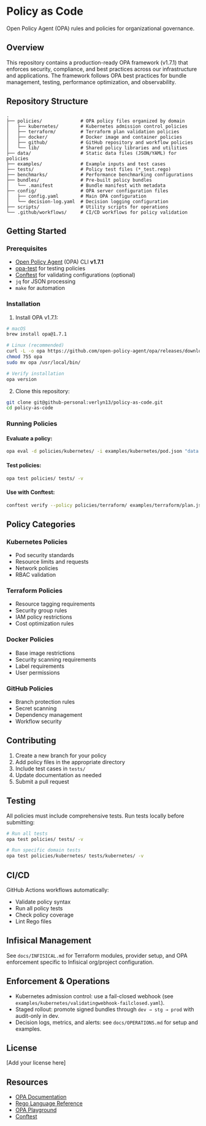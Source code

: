 # Policy as Code

Open Policy Agent (OPA) rules and policies for organizational governance.

## Overview

This repository contains a production-ready OPA framework (v1.7.1) that enforces security, compliance, and best practices across our infrastructure and applications. The framework follows OPA best practices for bundle management, testing, performance optimization, and observability.

## Repository Structure

```
.
├── policies/              # OPA policy files organized by domain
│   ├── kubernetes/        # Kubernetes admission control policies
│   ├── terraform/         # Terraform plan validation policies
│   ├── docker/            # Docker image and container policies
│   ├── github/            # GitHub repository and workflow policies
│   └── lib/               # Shared policy libraries and utilities
├── data/                  # Static data files (JSON/YAML) for policies
├── examples/              # Example inputs and test cases
├── tests/                 # Policy test files (*_test.rego)
├── benchmarks/            # Performance benchmarking configurations
├── bundles/               # Pre-built policy bundles
│   └── .manifest          # Bundle manifest with metadata
├── config/                # OPA server configuration files
│   ├── config.yaml        # Main OPA configuration
│   └── decision-log.yaml  # Decision logging configuration
├── scripts/               # Utility scripts for operations
└── .github/workflows/     # CI/CD workflows for policy validation
```

## Getting Started

### Prerequisites

- [Open Policy Agent](https://www.openpolicyagent.org/docs/v1.7.1/) (OPA) CLI **v1.7.1**
- [opa-test](https://www.openpolicyagent.org/docs/v1.7.1/policy-testing/) for testing policies
- [Conftest](https://www.conftest.dev/) for validating configurations (optional)
- `jq` for JSON processing
- `make` for automation

### Installation

1. Install OPA v1.7.1:
```bash
# macOS
brew install opa@1.7.1

# Linux (recommended)
curl -L -o opa https://github.com/open-policy-agent/opa/releases/download/v1.7.1/opa_linux_amd64_static
chmod 755 opa
sudo mv opa /usr/local/bin/

# Verify installation
opa version
```

2. Clone this repository:
```bash
git clone git@github-personal:verlyn13/policy-as-code.git
cd policy-as-code
```

### Running Policies

#### Evaluate a policy:
```bash
opa eval -d policies/kubernetes/ -i examples/kubernetes/pod.json "data.kubernetes.admission.deny[x]"
```

#### Test policies:
```bash
opa test policies/ tests/ -v
```

#### Use with Conftest:
```bash
conftest verify --policy policies/terraform/ examples/terraform/plan.json
```

## Policy Categories

### Kubernetes Policies
- Pod security standards
- Resource limits and requests
- Network policies
- RBAC validation

### Terraform Policies
- Resource tagging requirements
- Security group rules
- IAM policy restrictions
- Cost optimization rules

### Docker Policies
- Base image restrictions
- Security scanning requirements
- Label requirements
- User permissions

### GitHub Policies
- Branch protection rules
- Secret scanning
- Dependency management
- Workflow security

## Contributing

1. Create a new branch for your policy
2. Add policy files in the appropriate directory
3. Include test cases in `tests/`
4. Update documentation as needed
5. Submit a pull request

## Testing

All policies must include comprehensive tests. Run tests locally before submitting:

```bash
# Run all tests
opa test policies/ tests/ -v

# Run specific domain tests
opa test policies/kubernetes/ tests/kubernetes/ -v
```

## CI/CD

GitHub Actions workflows automatically:
- Validate policy syntax
- Run all policy tests
- Check policy coverage
- Lint Rego files

## Infisical Management

See `docs/INFISICAL.md` for Terraform modules, provider setup, and OPA enforcement specific to Infisical org/project configuration.

## Enforcement & Operations

- Kubernetes admission control: use a fail-closed webhook (see `examples/kubernetes/validatingwebhook-failclosed.yaml`).
- Staged rollout: promote signed bundles through `dev → stg → prod` with audit-only in dev.
- Decision logs, metrics, and alerts: see `docs/OPERATIONS.md` for setup and examples.

## License

[Add your license here]

## Resources

- [OPA Documentation](https://www.openpolicyagent.org/docs/latest/)
- [Rego Language Reference](https://www.openpolicyagent.org/docs/latest/policy-language/)
- [OPA Playground](https://play.openpolicyagent.org/)
- [Conftest](https://www.conftest.dev/)
